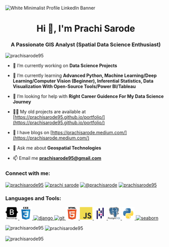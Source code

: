 ![White Minimalist Profile LinkedIn Banner](https://github.com/prachisarode95/prachisarode95/assets/60979131/a9e94a2c-5440-48eb-a219-81f8ff350361)

<h1 align="center">Hi 👋, I'm Prachi Sarode</h1>
<h3 align="center">A Passionate GIS Analyst (Spatial Data Science Enthusiast)</h3>

<p align="left"> <img src="https://komarev.com/ghpvc/?username=prachisarode95&label=Profile%20views&color=0e75b6&style=flat" alt="prachisarode95" /> </p>


- 🔭 I’m currently working on **Data Science Projects**

- 🌱 I’m currently learning **Advanced Python, Machine Learning/Deep Learning/Computer Vision (Beginner), Inferential Statistics, Data Visualization With Open-Source Tools/Power BI/Tableau**

- 🤝 I’m looking for help with **Right Career Guidence For My Data Science Journey**

- 👨‍💻 My old projects are available at [https://prachisarode95.github.io/portfolio/](https://prachisarode95.github.io/portfolio/)

- 📝 I have blogs on [https://prachisarode.medium.com/](https://prachisarode.medium.com/)

- 💬 Ask me about **Geospatial Technologies**

- 📫 Email me **prachisarode95@gmail.com**

<h3 align="left">Connect with me:</h3>
<p align="left">
<!-- <a href="https://dev.to/prachisarode" target="blank"><img align="center" src="https://raw.githubusercontent.com/rahuldkjain/github-profile-readme-generator/master/src/images/icons/Social/devto.svg" alt="prachisarode" height="30" width="40" /></a> -->
<a href="https://linkedin.com/in/prachisarode95" target="blank"><img align="center" src="https://raw.githubusercontent.com/rahuldkjain/github-profile-readme-generator/master/src/images/icons/Social/linked-in-alt.svg" alt="prachisarode95" height="30" width="40" /></a>
<a href="https://kaggle.com/prachi sarode" target="blank"><img align="center" src="https://raw.githubusercontent.com/rahuldkjain/github-profile-readme-generator/master/src/images/icons/Social/kaggle.svg" alt="prachi sarode" height="30" width="40" /></a>
<a href="https://medium.com/@prachisarode" target="blank"><img align="center" src="https://raw.githubusercontent.com/rahuldkjain/github-profile-readme-generator/master/src/images/icons/Social/medium.svg" alt="@prachisarode" height="30" width="40" /></a>
<a href="https://auth.geeksforgeeks.org/user/prachisarode95" target="blank"><img align="center" src="https://raw.githubusercontent.com/rahuldkjain/github-profile-readme-generator/master/src/images/icons/Social/geeks-for-geeks.svg" alt="prachisarode95" height="30" width="40" /></a>
</p>

<h3 align="left">Languages and Tools:</h3>
<p align="left"> <a href="https://getbootstrap.com" target="_blank" rel="noreferrer"> <img src="https://raw.githubusercontent.com/devicons/devicon/master/icons/bootstrap/bootstrap-plain-wordmark.svg" alt="bootstrap" width="40" height="40"/> </a> <a href="https://www.w3schools.com/css/" target="_blank" rel="noreferrer"> <img src="https://raw.githubusercontent.com/devicons/devicon/master/icons/css3/css3-original-wordmark.svg" alt="css3" width="40" height="40"/> </a> <a href="https://www.djangoproject.com/" target="_blank" rel="noreferrer"> <img src="https://cdn.worldvectorlogo.com/logos/django.svg" alt="django" width="40" height="40"/> </a> <a href="https://git-scm.com/" target="_blank" rel="noreferrer"> <img src="https://www.vectorlogo.zone/logos/git-scm/git-scm-icon.svg" alt="git" width="40" height="40"/> </a> <a href="https://www.w3.org/html/" target="_blank" rel="noreferrer"> <img src="https://raw.githubusercontent.com/devicons/devicon/master/icons/html5/html5-original-wordmark.svg" alt="html5" width="40" height="40"/> </a> <a href="https://developer.mozilla.org/en-US/docs/Web/JavaScript" target="_blank" rel="noreferrer"> <img src="https://raw.githubusercontent.com/devicons/devicon/master/icons/javascript/javascript-original.svg" alt="javascript" width="40" height="40"/> </a> <a href="https://pandas.pydata.org/" target="_blank" rel="noreferrer"> <img src="https://raw.githubusercontent.com/devicons/devicon/2ae2a900d2f041da66e950e4d48052658d850630/icons/pandas/pandas-original.svg" alt="pandas" width="40" height="40"/> </a> <a href="https://www.postgresql.org" target="_blank" rel="noreferrer"> <img src="https://raw.githubusercontent.com/devicons/devicon/master/icons/postgresql/postgresql-original-wordmark.svg" alt="postgresql" width="40" height="40"/> </a> <a href="https://www.python.org" target="_blank" rel="noreferrer"> <img src="https://raw.githubusercontent.com/devicons/devicon/master/icons/python/python-original.svg" alt="python" width="40" height="40"/> </a> <a href="https://seaborn.pydata.org/" target="_blank" rel="noreferrer"> <img src="https://seaborn.pydata.org/_images/logo-mark-lightbg.svg" alt="seaborn" width="40" height="40"/> </a> </p>

<p><img align="left" src="https://github-readme-stats.vercel.app/api/top-langs?username=prachisarode95&show_icons=true&locale=en&layout=compact" alt="prachisarode95" /></p>

<p>&nbsp;<img align="center" src="https://github-readme-stats.vercel.app/api?username=prachisarode95&show_icons=true&locale=en" alt="prachisarode95" /></p>

<p><img align="center" src="https://github-readme-streak-stats.herokuapp.com/?user=prachisarode95&" alt="prachisarode95" /></p>
